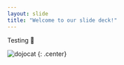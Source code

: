 ```yaml
---
layout: slide
title: "Welcome to our slide deck!"
---
```


Testing  :ship:

![dojocat](https://octodex.github.com/images/dojocat.jpg)
{: .center}
